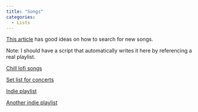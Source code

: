 ```yaml
---
title: "Songs"
categories:
  - Lists
---
```


[This article](https://lifehacker.com/how-to-find-new-music-youll-actually-like-1824562710)
has good ideas on how to search for new songs.

Note: I should have a script that automatically writes it here by referencing a real playlist.

[Chill lofi songs](https://www.youtube.com/watch?v=MlK1mbeeCcE&list=RDEM0Gg8WLwCChaeK98m62NIvA&start_radio=1&ab_channel=LofiFruits)

[Set list for concerts](https://www.setlist.fm/setlist/the-killers/2022/rod-laver-arena-melbourne-australia-7bbc9ee8.html)

[Indie playlist](https://www.youtube.com/watch?v=mJVOnNdRv1g&list=RDEM01EM6oZgoDpb6DuHdMr3dQ&ab_channel=SauceOnly)

[Another indie playlist](https://www.youtube.com/watch?v=9JB0cB388OE&list=RDEMKATbtWnTuOf9yQCqBskq3Q&ab_channel=AminiumMusic)
